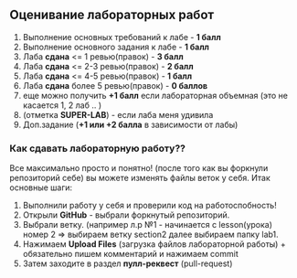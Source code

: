 ## Оценивание лабораторных работ

1. Выполнение основных требований к лабе - **1 балл**
2. Выполнение основного задания к лабе - **1 балл**
3. Лаба **сдана** <= 1 ревью(правок) - **3 балл**
4. Лаба **сдана** <= 2-3 ревью(правок) - **2 балл**
5. Лаба **сдана** <= 4-5 ревью(правок) - **1 балл**
6. Лаба **сдана** более 5 ревью(правок) - **0 баллов**
7. еще можно получить **+1 балл** если лабораторная объемная (это не касается 1, 2 лаб .. )
8. (отметка **SUPER-LAB**) - если лаба меня удивила
9. Доп.задание (**+1 или +2 балла** в зависимости от лабы)


### Как сдавать лабораторную работу??
Все максимально просто и понятно! (после того как вы форкнули репозиторий себе) вы можете изменять файлы веток у себя. 
Итак основные шаги:

1. Выполнили работу у себя и проверили код на работоспобность!
2. Открыли **GitHub** - выбрали форкнутый репозиторий.
3. Выбрали ветку. (например л.р №1 - начинается с lesson(урока) номер 2 => выбираем ветку section2 далее выбираем папку lab1.
4. Нажимаем **Upload Files** (загрузка файлов лабораторной работы) + обязательно пишем комментарий и нажимаем commit
5. Затем заходите в раздел **пулл-реквест** (pull-request)

